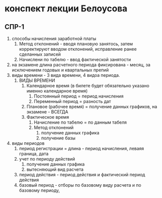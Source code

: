 # конспект лекции Белоусова  
## СПР-1  

1.  способы начисления заработной платы  
    1.  Метод отклонений - вводя плановую занятось, затем корректируют вводом отклонений, исправление ранее сделанных записей  
    2.  Начислени по табелю - ввод фактической занятости  
2. на экзамене длина расчетного периода фиксирована - месяц, за исключением годовых и квартальных препий
3. виды времени - 3 вида времени,  4 видоа периода.
   1. ВИДЫ ВРЕМЕНИ
      1. Календарное время (в билете будет обязательно указано именно календарное время)  
         1. Постоянный период = период начисления  
         2. Переменный период = разность дат  
      2. Плановое (рабочее время) = получение данных графиков, на экзамене - ВСЕГДА    
      3. Фактическое время  
         1. Начисление по табелю = по данным табеля  
         2. Метод отклонений 
            1. получение данных графика  
            2. получение базы  
4. виды периодов  
   1. период регистрации = длина - период начисления, леваяя граница, дата  
   2. учет по периоду действий  
      1. получение данных графика  
      2. вытесняющий вид расчета  
   3. период действия - период действия и фактический период действия  
   4. базовый период - отборы по базовому виду расчета и по базовому периоду, 
      